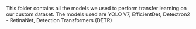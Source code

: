 This folder contains all the models we used to perform transfer learning on our custom dataset. The models used are YOLO V7, EfficientDet, Detectron2 - RetinaNet, Detection Transformers (DETR)
